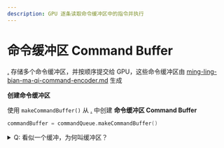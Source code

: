 ```yaml
---
description: GPU 逐条读取命令缓冲区中的指令并执行
---
```


# 命令缓冲区 Command Buffer

[.](./ "mention") 存储多个命令缓冲区，并按顺序提交给 GPU，这些命令缓冲区由 [ming-ling-bian-ma-qi-command-encoder.md](ming-ling-bian-ma-qi-command-encoder.md "mention") 生成

**创建命令缓冲区**

使用 `makeCommandBuffer()` 从 [.](./ "mention") 中创建 **命令缓冲区 Command Buffer**

```swift
commandBuffer = commandQueue.makeCommandBuffer()
```

<details>

<summary>Q: 看似一个缓冲，为何叫缓冲区？</summary>

A: 他是一整个数据结构的容器，可以看作一个任务包，包含了对 GPU 的各种指令

</details>

